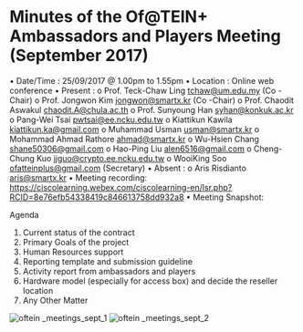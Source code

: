 # Minutes of the Of@TEIN+ Ambassadors and Players Meeting (September 2017)

•	Date/Time	: 25/09/2017 @ 1.00pm to 1.55pm
•	Location	: Online web conference
•	Present	: 
o	Prof. Teck-Chaw Ling tchaw@um.edu.my (Co -Chair)
o	Prof. Jongwon Kim jongwon@smartx.kr (Co -Chair)
o	Prof. Chaodit Aswakul chaodit.A@chula.ac.th 
o	Prof. Sunyoung Han syhan@konkuk.ac.kr 
o	Pang-Wei Tsai pwtsai@ee.ncku.edu.tw 
o	Kiattikun Kawila kiattikun.ka@gmail.com 
o	Muhammad Usman usman@smartx.kr 
o	Mohammad Ahmad Rathore ahmad@smartx.kr 
o	Wu-Hsien Chang shane50306@gmail.com 
o	Hao-Ping Liu alen6516@gmail.com 
o	Cheng-Chung Kuo jjguo@crypto.ee.ncku.edu.tw 
o	WooiKing Soo ofatteinplus@gmail.com (Secretary)
•	Absent		:
o	Aris Risdianto <aris@smartx.kr>
•	Meeting recording: https://ciscolearning.webex.com/ciscolearning-en/lsr.php?RCID=8e76efb54338419c846613758dd932a8 
•	Meeting Snapshot:
 

Agenda
1.	Current status of the contract
2.	Primary Goals of the project 
3.	Human Resources support
4.	Reporting template and submission guideline
5.	Activity report from ambassadors and players
6.	Hardware model (especially for access box) and decide the reseller location
7.	Any Other Matter


![oftein _meetings_sept_1](https://user-images.githubusercontent.com/30137669/32134667-23d8681e-bc2d-11e7-949d-1f7c5155596f.png)
![oftein _meetings_sept_2](https://user-images.githubusercontent.com/30137669/32134677-5f1ea316-bc2d-11e7-83dd-bc8cbb79841f.png)
